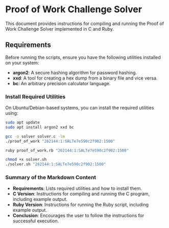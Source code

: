 # Proof of Work Challenge Solver

This document provides instructions for compiling and running the Proof of Work Challenge Solver implemented in C and Ruby.

## Requirements

Before running the scripts, ensure you have the following utilities installed on your system:

- **argon2**: A secure hashing algorithm for password hashing.
- **xxd**: A tool for creating a hex dump from a binary file and vice versa.
- **bc**: An arbitrary precision calculator language.

### Install Required Utilities

On Ubuntu/Debian-based systems, you can install the required utilities using:

```bash
sudo apt update
sudo apt install argon2 xxd bc
```
```bash
gcc -o solver solver.c -lm
./proof_of_work "262144:1:SALTe7e590c2f902:1500"
```
```bash
ruby proof_of_work.rb "262144:1:SALTe7e590c2f902:1500"
```
```bash
chmod +x solver.sh
./solver.sh "262144:1:SALTe7e590c2f902:1500"
```
### Summary of the Markdown Content

- **Requirements**: Lists required utilities and how to install them.
- **C Version**: Instructions for compiling and running the C program, including example output.
- **Ruby Version**: Instructions for running the Ruby script, including example output.
- **Conclusion**: Encourages the user to follow the instructions for successful execution.